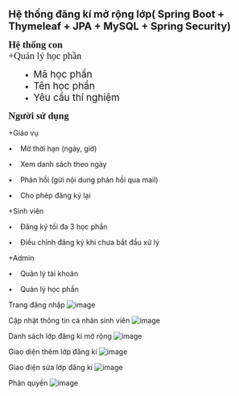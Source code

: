 <p><strong><span style="font-size: 20px;">Hệ thống đăng k&iacute; mở rộng lớp( Spring Boot + Thymeleaf + JPA + MySQL + Spring Security)</span></strong></p>
<p style='margin:0cm;font-size:17px;font-family:"Times New Roman",serif;'><strong><span style="font-size:19px;">Hệ thống con</span></strong></p>
<p style='margin:0cm;font-size:17px;font-family:"Times New Roman",serif;'><span style="font-size:19px;">+Quản l&yacute; học phần</span></p>
<ul style="list-style-type: disc;margin-left:26px;">
    <li><span style="font-size:19px;">M&atilde; học phần&nbsp;</span></li>
    <li><span style="font-size:19px;">T&ecirc;n học phần</span></li>
    <li><span style="font-size:19px;">Y&ecirc;u cầu th&iacute; nghiệm</span></li>
</ul>
<p style='margin:0cm;font-size:17px;font-family:"Times New Roman",serif;'><strong><span style="font-size:19px;">Người sử dụng</span></strong></p>
<p>+Gi&aacute;o vụ</p>
<p>&bull; &nbsp; &nbsp;Mở thời hạn (ng&agrave;y, giờ)</p>
<p>&bull; &nbsp; &nbsp;Xem danh s&aacute;ch theo ng&agrave;y</p>
<p>&bull; &nbsp; &nbsp;Phản hồi (gửi nội dung phản hồi qua mail)</p>
<p>&bull; &nbsp; &nbsp;Cho ph&eacute;p đăng k&yacute; lại</p>
<p>+Sinh vi&ecirc;n</p>
<p>&bull; &nbsp; &nbsp;Đăng k&yacute; tối đa 3 học phần</p>
<p>&bull; &nbsp; &nbsp;Điều chỉnh đăng k&yacute; khi chưa bắt đầu xử l&yacute;</p>
<p>+Admin</p>
<p>&bull; &nbsp; &nbsp;Quản l&yacute; t&agrave;i khoản</p>
<p>&bull; &nbsp; &nbsp;Quản l&yacute; học phần</p>



Trang đăng nhập 
![image](https://user-images.githubusercontent.com/57974138/162258907-dd884bd2-ecb6-463f-a142-b22eea96699d.png)

Cập nhật thông tin cá nhân sinh viên
![image](https://user-images.githubusercontent.com/57974138/162259272-a18b49ca-3699-4453-94b1-647e44d71343.png)

Danh sách lớp đăng kí mở rộng
![image](https://user-images.githubusercontent.com/57974138/162259351-d65d35fb-4595-4016-86fd-defa3e2687e6.png)

Giao diện thêm lớp đăng kí
![image](https://user-images.githubusercontent.com/57974138/162259769-96aa29ac-39d6-47be-a5e4-899b6ecbb7b0.png)

Giao điện sửa lớp đăng kí
![image](https://user-images.githubusercontent.com/57974138/162259875-aa6eb025-0934-45d3-8375-c0ede5f6b556.png)

Phân quyền
![image](https://user-images.githubusercontent.com/57974138/162260067-941840d7-d243-48d3-a92f-c8d839e4740f.png)

